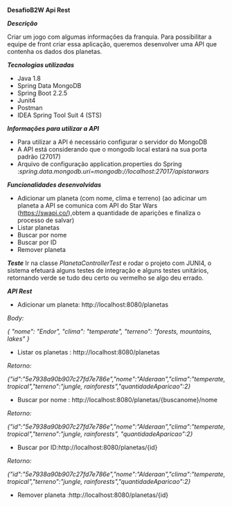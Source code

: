 **DesafioB2W Api Rest**

***Descrição***
     
 Criar um jogo com algumas informações da franquia. Para possibilitar  a equipe de front criar essa aplicação, queremos desenvolver uma API que contenha os dados dos planetas.


***Tecnologias utilizadas***

- Java 1.8
- Spring Data MongoDB 
- Spring Boot 2.2.5
- Junit4
- Postman
- IDEA Spring Tool Suit 4 (STS)


***Informações para utilizar a API***
- Para utilizar a API é necessário configurar o servidor do MongoDB
- A API está considerando que o mongodb local estará na sua porta padrão (27017)
- Arquivo de configuração application.properties do Spring :*spring.data.mongodb.uri=mongodb://localhost:27017/apistarwars*


***Funcionalidades desenvolvidas***
- Adicionar um planeta (com nome, clima e terreno)
(ao adicinar um planeta a API se comunica com API do Star Wars (https://swapi.co/),obtem a quantidade de aparições e finaliza o processo de salvar)
- Listar planetas
- Buscar por nome
- Buscar por ID
- Remover planeta

***Teste***
Ir na classe _PlanetaControllerTest_ e rodar o projeto com JUNI4, o sistema efetuará alguns testes de integração e alguns testes unitários, retornando verde se tudo deu certo ou vermelho se algo deu errado.

***API Rest***

- Adicionar um planeta: http://localhost:8080/planetas 

*Body:*

*{ "nome": "Endor",* 
*"clima": "temperate",* 
*"terreno": "forests, mountains, lakes" }*

- Listar os planetas  : http://localhost:8080/planetas

*Retorno:*

*{"id":"5e7938a90b907c27fd7e786e","nome":"Alderaan","clima":"temperate, 
     tropical","terreno":"jungle, rainforests","quantidadeAparicao":2}*

- Buscar por nome : http://localhost:8080/planetas/{buscanome}/nome

*Retorno:*

*{"id":"5e7938a90b907c27fd7e786e","nome":"Alderaan","clima":"temperate, tropical","terreno":"jungle, rainforests",
  "quantidadeAparicao":2}*

- Buscar por ID:http://localhost:8080/planetas/{id}

*Retorno:*

*{"id":"5e7938a90b907c27fd7e786e","nome":"Alderaan","clima":"temperate, tropical","terreno":"jungle, rainforests","quantidadeAparicao":2}*

- Remover planeta :http://localhost:8080/planetas/{id}


